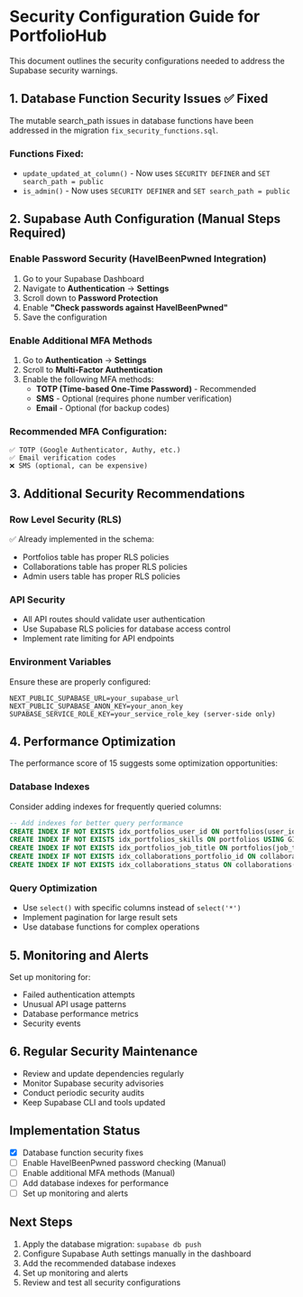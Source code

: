 # Security Configuration Guide for PortfolioHub

This document outlines the security configurations needed to address the Supabase security warnings.

## 1. Database Function Security Issues ✅ Fixed

The mutable search_path issues in database functions have been addressed in the migration `fix_security_functions.sql`.

### Functions Fixed:
- `update_updated_at_column()` - Now uses `SECURITY DEFINER` and `SET search_path = public`
- `is_admin()` - Now uses `SECURITY DEFINER` and `SET search_path = public`

## 2. Supabase Auth Configuration (Manual Steps Required)

### Enable Password Security (HaveIBeenPwned Integration)

1. Go to your Supabase Dashboard
2. Navigate to **Authentication** → **Settings**
3. Scroll down to **Password Protection**
4. Enable **"Check passwords against HaveIBeenPwned"**
5. Save the configuration

### Enable Additional MFA Methods

1. Go to **Authentication** → **Settings**
2. Scroll to **Multi-Factor Authentication**
3. Enable the following MFA methods:
   - **TOTP (Time-based One-Time Password)** - Recommended
   - **SMS** - Optional (requires phone number verification)
   - **Email** - Optional (for backup codes)

### Recommended MFA Configuration:
```
✅ TOTP (Google Authenticator, Authy, etc.)
✅ Email verification codes
❌ SMS (optional, can be expensive)
```

## 3. Additional Security Recommendations

### Row Level Security (RLS)
✅ Already implemented in the schema:
- Portfolios table has proper RLS policies
- Collaborations table has proper RLS policies
- Admin users table has proper RLS policies

### API Security
- All API routes should validate user authentication
- Use Supabase RLS policies for database access control
- Implement rate limiting for API endpoints

### Environment Variables
Ensure these are properly configured:
```env
NEXT_PUBLIC_SUPABASE_URL=your_supabase_url
NEXT_PUBLIC_SUPABASE_ANON_KEY=your_anon_key
SUPABASE_SERVICE_ROLE_KEY=your_service_role_key (server-side only)
```

## 4. Performance Optimization

The performance score of 15 suggests some optimization opportunities:

### Database Indexes
Consider adding indexes for frequently queried columns:
```sql
-- Add indexes for better query performance
CREATE INDEX IF NOT EXISTS idx_portfolios_user_id ON portfolios(user_id);
CREATE INDEX IF NOT EXISTS idx_portfolios_skills ON portfolios USING GIN(skills);
CREATE INDEX IF NOT EXISTS idx_portfolios_job_title ON portfolios(job_title);
CREATE INDEX IF NOT EXISTS idx_collaborations_portfolio_id ON collaborations(portfolio_id);
CREATE INDEX IF NOT EXISTS idx_collaborations_status ON collaborations(status);
```

### Query Optimization
- Use `select()` with specific columns instead of `select('*')`
- Implement pagination for large result sets
- Use database functions for complex operations

## 5. Monitoring and Alerts

Set up monitoring for:
- Failed authentication attempts
- Unusual API usage patterns
- Database performance metrics
- Security events

## 6. Regular Security Maintenance

- Review and update dependencies regularly
- Monitor Supabase security advisories
- Conduct periodic security audits
- Keep Supabase CLI and tools updated

## Implementation Status

- [x] Database function security fixes
- [ ] Enable HaveIBeenPwned password checking (Manual)
- [ ] Enable additional MFA methods (Manual)
- [ ] Add database indexes for performance
- [ ] Set up monitoring and alerts

## Next Steps

1. Apply the database migration: `supabase db push`
2. Configure Supabase Auth settings manually in the dashboard
3. Add the recommended database indexes
4. Set up monitoring and alerts
5. Review and test all security configurations
